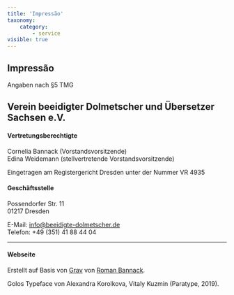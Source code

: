```yaml
---
title: 'Impressão'
taxonomy:
    category:
        - service
visible: true
---
```


## Impressão

Angaben nach §5 TMG

## Verein beeidigter Dolmetscher und Übersetzer Sachsen e.V.

#### Vertretungsberechtigte

Cornelia Bannack (Vorstandsvorsitzende)   
Edina Weidemann (stellvertretende Vorstandsvorsitzende)

Eingetragen am Registergericht Dresden unter der Nummer VR 4935
 
#### Geschäftsstelle
Possendorfer Str. 11   
01217 Dresden

E-Mail: info@beeidigte-dolmetscher.de   
Telefon: +49 (351) 41 88 44 04

---

#### Webseite
Erstellt auf Basis von [Grav](https://getgrav.org) von [Roman Bannack](http://www.dresden-russisch.de).

Golos Typeface von Alexandra Korolkova, Vitaly Kuzmin (Paratype, 2019).
